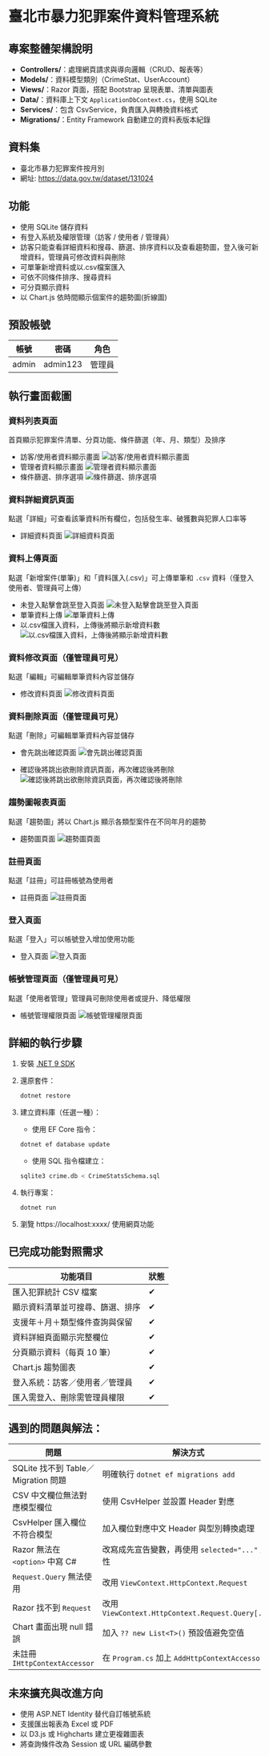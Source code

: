 # 臺北市暴力犯罪案件資料管理系統

## 專案整體架構說明

- **Controllers/**：處理網頁請求與導向邏輯（CRUD、報表等）
- **Models/**：資料模型類別（CrimeStat、UserAccount）
- **Views/**：Razor 頁面，搭配 Bootstrap 呈現表單、清單與圖表
- **Data/**：資料庫上下文 `ApplicationDbContext.cs`，使用 SQLite
- **Services/**：包含 CsvService，負責匯入與轉換資料格式
- **Migrations/**：Entity Framework 自動建立的資料表版本紀錄

## 資料集

- 臺北市暴力犯罪案件按月別
- 網址: https://data.gov.tw/dataset/131024

## 功能

- 使用 SQLite 儲存資料
- 有登入系統及權限管理（訪客 / 使用者 / 管理員）
- 訪客只能查看詳細資料和搜尋、篩選、排序資料以及查看趨勢圖，登入後可新增資料，管理員可修改資料與刪除
- 可單筆新增資料或以.csv檔案匯入
- 可依不同條件排序、搜尋資料
- 可分頁顯示資料
- 以 Chart.js 依時間顯示個案件的趨勢圖(折線圖)

## 預設帳號

| 帳號  | 密碼     | 角色      |
|-------|----------|-----------|
| admin | admin123 | 管理員    |

## 執行畫面截圖

### 資料列表頁面
首頁顯示犯罪案件清單、分頁功能、條件篩選（年、月、類型）及排序

- 訪客/使用者資料顯示畫面
![訪客/使用者資料顯示畫面](image-4.png)
- 管理者資料顯示畫面
![管理者資料顯示畫面](image-5.png)
- 條件篩選、排序選項
![條件篩選、排序選項](image-9.png)

### 資料詳細資訊頁面
點選「詳細」可查看該筆資料所有欄位，包括發生率、破獲數與犯罪人口率等

- 詳細資料頁面
![詳細資料頁面](image-10.png)

### 資料上傳頁面
點選「新增案件(單筆)」和「資料匯入(.csv)」可上傳單筆和 `.csv` 資料（僅登入使用者、管理員可上傳）

- 未登入點擊會跳至登入頁面
![未登入點擊會跳至登入頁面](image-1.png)
- 單筆資料上傳
![單筆資料上傳](image-2.png)
- 以.csv檔匯入資料，上傳後將顯示新增資料數
![以.csv檔匯入資料，上傳後將顯示新增資料數](image-3.png)

### 資料修改頁面（僅管理員可見）
點選「編輯」可編輯單筆資料內容並儲存

- 修改資料頁面
![修改資料頁面](image-11.png)

### 資料刪除頁面（僅管理員可見）
點選「刪除」可編輯單筆資料內容並儲存

- 會先跳出確認頁面
![會先跳出確認頁面](image-12.png)

- 確認後將跳出欲刪除資訊頁面，再次確認後將刪除
![確認後將跳出欲刪除資訊頁面，再次確認後將刪除](image-13.png)

### 趨勢圖報表頁面
點選「趨勢圖」將以 Chart.js 顯示各類型案件在不同年月的趨勢

- 趨勢圖頁面
![趨勢圖頁面](image.png)

### 註冊頁面
點選「註冊」可註冊帳號為使用者

- 註冊頁面
![註冊頁面](image-6.png)

### 登入頁面
點選「登入」可以帳號登入增加使用功能

- 登入頁面
![登入頁面](image-7.png)

### 帳號管理頁面（僅管理員可見）
點選「使用者管理」管理員可刪除使用者或提升、降低權限

- 帳號管理權限頁面
![帳號管理權限頁面](image-8.png)

## 詳細的執行步驟

1. 安裝 [.NET 9 SDK](https://dotnet.microsoft.com/)
2. 還原套件：
   ```bash
   dotnet restore
3. 建立資料庫（任選一種）：

    - 使用 EF Core 指令：

    ```bash
    dotnet ef database update
    ```
    - 使用 SQL 指令檔建立：
    
    ```bash
    sqlite3 crime.db < CrimeStatsSchema.sql
    ```
4. 執行專案：

    ```bash
    dotnet run
5. 瀏覽 https://localhost:xxxx/ 使用網頁功能

## 已完成功能對照需求

| 功能項目 | 狀態 |
|----------|------|
| 匯入犯罪統計 CSV 檔案 | ✔ |
| 顯示資料清單並可搜尋、篩選、排序 | ✔ |
| 支援年＋月＋類型條件查詢與保留 | ✔ |
| 資料詳細頁面顯示完整欄位 | ✔ |
| 分頁顯示資料（每頁 10 筆） | ✔ |
| Chart.js 趨勢圖表 | ✔ |
| 登入系統：訪客／使用者／管理員 | ✔ |
| 匯入需登入、刪除需管理員權限 | ✔ |

## 遇到的問題與解法：

| 問題 | 解決方式 |
|------|-----------|
|SQLite 找不到 Table／Migration 問題 | 明確執行 `dotnet ef migrations add` |
| CSV 中文欄位無法對應模型欄位 | 使用 CsvHelper 並設置 Header 對應 |
| CsvHelper 匯入欄位不符合模型 | 加入欄位對應中文 Header 與型別轉換處理 |
| Razor 無法在 `<option>` 中寫 C# | 改寫成先宣告變數，再使用 `selected="..."` 屬性 |
| `Request.Query` 無法使用 | 改用 `ViewContext.HttpContext.Request` |
| Razor 找不到 `Request` | 改用 `ViewContext.HttpContext.Request.Query[...]` |
| Chart 畫面出現 null 錯誤 | 加入 `?? new List<T>()` 預設值避免空值 |
| 未註冊 `IHttpContextAccessor` | 在 `Program.cs` 加上 `AddHttpContextAccessor()` |

## 未來擴充與改進方向

- 使用 ASP.NET Identity 替代自訂帳號系統
- 支援匯出報表為 Excel 或 PDF
- 以 D3.js 或 Highcharts 建立更複雜圖表
- 將查詢條件改為 Session 或 URL 編碼參數